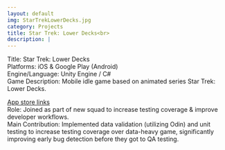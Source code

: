 ```yaml
---
layout: default
img: StarTrekLowerDecks.jpg
category: Projects
title: Star Trek: Lower Decks<br>
description: |
---
```

Title: Star Trek: Lower Decks
<br>Platforms: iOS & Google Play (Android)
<br>Engine/Language: Unity Engine / C#
<br>Game Description: Mobile idle game based on animated series Star Trek: Lower Decks. 
<br><p><a href="https://www.startreklowerdecksmobilegame.com/">App store links</a>
<br>Role: Joined as part of new squad to increase testing coverage & improve developer workflows.
<br>Main Contribution: Implemented data validation (utilizing Odin) and unit testing to increase testing coverage over data-heavy game, significantly improving early bug detection before they got to QA testing. 